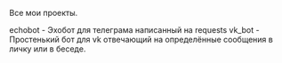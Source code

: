 Все мои проекты. 

echobot - Эхобот для телеграма написанный на requests
vk_bot - Простенький бот для vk отвечающий на определённые сообщения в личку или в беседе.
